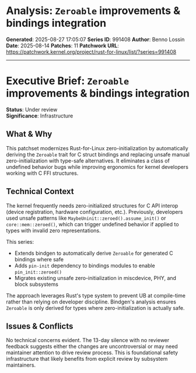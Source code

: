 # Analysis: `Zeroable` improvements & bindings integration

**Generated**: 2025-08-27 17:05:07
**Series ID**: 991408
**Author**: Benno Lossin
**Date**: 2025-08-14
**Patches**: 11
**Patchwork URL**: https://patchwork.kernel.org/project/rust-for-linux/list/?series=991408

---

# Executive Brief: `Zeroable` improvements & bindings integration

**Status**: Under review  
**Significance**: Infrastructure

## What & Why
This patchset modernizes Rust-for-Linux zero-initialization by automatically deriving the `Zeroable` trait for C struct bindings and replacing unsafe manual zero-initialization with type-safe alternatives. It eliminates a class of undefined behavior bugs while improving ergonomics for kernel developers working with C FFI structures.

## Technical Context
The kernel frequently needs zero-initialized structures for C API interop (device registration, hardware configuration, etc.). Previously, developers used unsafe patterns like `MaybeUninit::zeroed().assume_init()` or `core::mem::zeroed()`, which can trigger undefined behavior if applied to types with invalid zero representations.

This series:
- Extends bindgen to automatically derive `Zeroable` for generated C bindings where safe
- Adds `pin-init` dependency to bindings modules to enable `pin_init::zeroed()`
- Migrates existing unsafe zero-initialization in miscdevice, PHY, and block subsystems

The approach leverages Rust's type system to prevent UB at compile-time rather than relying on developer discipline. Bindgen's analysis ensures `Zeroable` is only derived for types where zero-initialization is actually safe.

## Issues & Conflicts
No technical concerns evident. The 13-day silence with no reviewer feedback suggests either the changes are uncontroversial or may need maintainer attention to drive review process. This is foundational safety infrastructure that likely benefits from explicit review by subsystem maintainers.